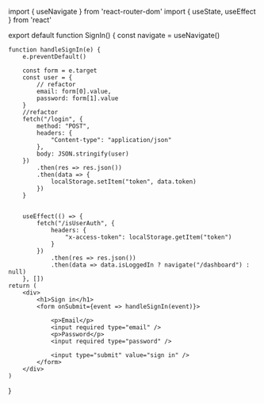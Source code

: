 import { useNavigate } from 'react-router-dom'
import { useState, useEffect } from 'react'



export default function SignIn() {
    const navigate = useNavigate()
    
    function handleSignIn(e) {
        e.preventDefault()
        
        const form = e.target
        const user = {
            // refactor
            email: form[0].value,
            password: form[1].value
        }
        //refactor
        fetch("/login", {
            method: "POST",
            headers: {
                "Content-type": "application/json"
            },
            body: JSON.stringify(user)
        })
            .then(res => res.json())
            .then(data => {
                localStorage.setItem("token", data.token)
            })
        }


        useEffect(() => {
            fetch("/isUserAuth", {
                headers: {
                    "x-access-token": localStorage.getItem("token")
                }
            })
                .then(res => res.json())
                .then(data => data.isLoggedIn ? navigate("/dashboard") : null)
        }, [])
    return (
        <div>
            <h1>Sign in</h1>
            <form onSubmit={event => handleSignIn(event)}>

                <p>Email</p>
                <input required type="email" />
                <p>Password</p>
                <input required type="password" />

                <input type="submit" value="sign in" />
            </form>
        </div>
    )
}